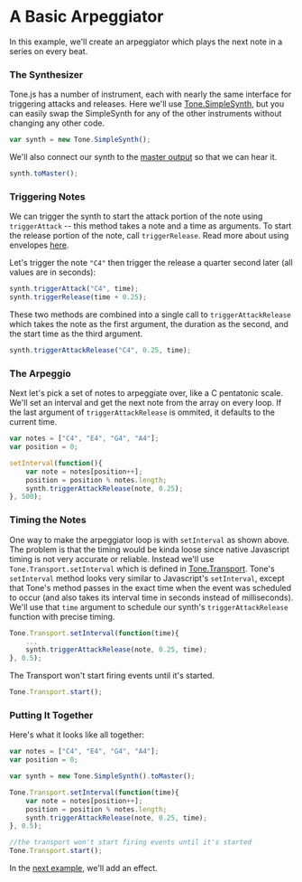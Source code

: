 # A Basic Arpeggiator

In this example, we'll create an arpeggiator which plays the next note in a series on every beat. 

### The Synthesizer

Tone.js has a number of instrument, each with nearly the same interface for triggering attacks and releases. Here we'll use [Tone.SimpleSynth](http://tonejs.org/docs/#SimpleSynth), but you can easily swap the SimpleSynth for any of the other instruments without changing any other code. 

```javascript
var synth = new Tone.SimpleSynth();
```

We'll also connect our synth to the [master output](http://tonejs.org/docs/#Master) so that we can hear it. 

```javascript
synth.toMaster();
```

### Triggering Notes

We can trigger the synth to start the attack portion of the note using `triggerAttack` -- this method takes a note and a time as arguments. To start the release portion of the note, call `triggerRelease`. Read more about using envelopes [here](https://github.com/TONEnoTONE/Tone.js/wiki/Envelope).

Let's trigger the note `"C4"` then trigger the release a quarter second later (all values are in seconds):

```javascript
synth.triggerAttack("C4", time);
synth.triggerRelease(time + 0.25);
```

These two methods are combined into a single call to `triggerAttackRelease` which takes the note as the first argument, the duration as the second, and the start time as the third argument. 

```javascript
synth.triggerAttackRelease("C4", 0.25, time);
```

### The Arpeggio

Next let's pick a set of notes to arpeggiate over, like a C pentatonic scale. We'll set an interval and get the next note from the array on every loop. If the last argument of `triggerAttackRelease` is ommited, it defaults to the current time.

```javascript
var notes = ["C4", "E4", "G4", "A4"];
var position = 0;

setInterval(function(){
	var note = notes[position++];
	position = position % notes.length;
	synth.triggerAttackRelease(note, 0.25);
}, 500);
```

### Timing the Notes

One way to make the arpeggiator loop is with `setInterval` as shown above. The problem is that the timing would be kinda loose since native Javascript timing is not very accurate or reliable. Instead we'll use `Tone.Transport.setInterval` which is defined in [Tone.Transport](http://tonejs.org/docs/#Transport). Tone's `setInterval` method looks very similar to Javascript's `setInterval`, except that Tone's method passes in the exact time when the event was scheduled to occur (and also takes its interval time in seconds instead of milliseconds). We'll use that `time` argument to schedule our synth's `triggerAttackRelease` function with precise timing. 

```javascript
Tone.Transport.setInterval(function(time){
	...
	synth.triggerAttackRelease(note, 0.25, time);
}, 0.5);
```

The Transport won't start firing events until it's started. 

```javascript
Tone.Transport.start();
```

### Putting It Together

Here's what it looks like all together:


```javascript
var notes = ["C4", "E4", "G4", "A4"];
var position = 0;

var synth = new Tone.SimpleSynth().toMaster();

Tone.Transport.setInterval(function(time){
	var note = notes[position++];
	position = position % notes.length;
	synth.triggerAttackRelease(note, 0.25, time);
}, 0.5);

//the transport won't start firing events until it's started
Tone.Transport.start();
```

In the [next example](https://github.com/TONEnoTONE/Tone.js/wiki/Arpeggiator-Effect), we'll add an effect. 